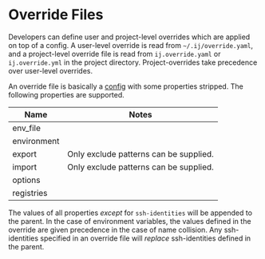 # Override Files

Developers can define user and project-level overrides which are applied on top of a config. A user-level override is read from `~/.ij/override.yaml`, and a project-level override file is read from `ij.override.yaml` or `ij.override.yml` in the project directory. Project-overrides take precedence over user-level overrides.

An override file is basically a [config](https://github.com/efritz/ij/blob/master/docs/config.md#user-content-config) with some properties stripped. The following properties are supported.

| Name        | Notes |
| ----------- | ----- |
| env_file    | |
| environment | |
| export      | Only exclude patterns can be supplied. |
| import      | Only exclude patterns can be supplied. |
| options     | |
| registries  | |

The values of all properties *except* for `ssh-identities` will be appended to the parent. In the case of environment variables, the values defined in the override are given precedence in the case of name collision. Any ssh-identities specified in an override file will *replace* ssh-identities defined in the parent.
